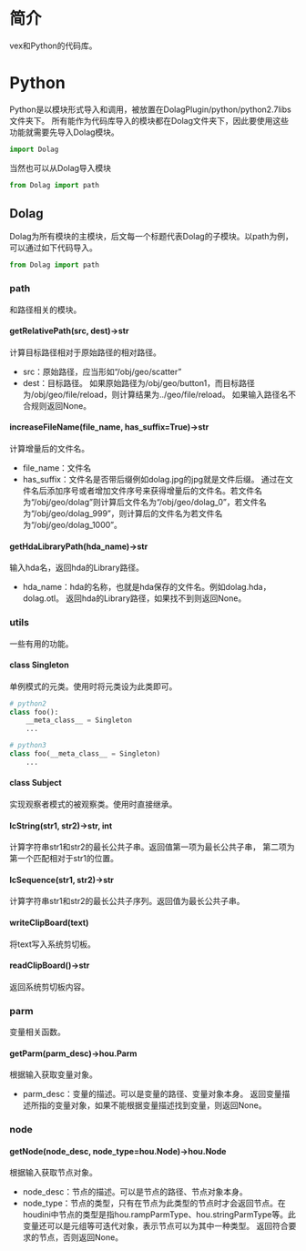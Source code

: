 # 简介

vex和Python的代码库。

# Python

Python是以模块形式导入和调用，被放置在DolagPlugin/python/python2.7libs文件夹下。
所有能作为代码库导入的模块都在Dolag文件夹下，因此要使用这些功能就需要先导入Dolag模块。
```python
import Dolag
```
当然也可以从Dolag导入模块
```python
from Dolag import path
```
## Dolag

Dolag为所有模块的主模块，后文每一个标题代表Dolag的子模块。以path为例，可以通过如下代码导入。
```python
from Dolag import path
```

### path

和路径相关的模块。

#### getRelativePath(src, dest)->str

计算目标路径相对于原始路径的相对路径。
+ src：原始路径，应当形如“/obj/geo/scatter”
+ dest：目标路径。
如果原始路径为/obj/geo/button1，而目标路径为/obj/geo/file/reload，则计算结果为../geo/file/reload。
如果输入路径名不合规则返回None。

#### increaseFileName(file_name, has_suffix=True)->str

计算增量后的文件名。
+ file_name：文件名
+ has_suffix：文件名是否带后缀例如dolag.jpg的jpg就是文件后缀。
通过在文件名后添加序号或者增加文件序号来获得增量后的文件名。若文件名为“/obj/geo/dolag”则计算后文件名为“/obj/geo/dolag_0”，若文件名为“/obj/geo/dolag_999”，则计算后的文件名为若文件名为“/obj/geo/dolag_1000”。

#### getHdaLibraryPath(hda_name)->str

输入hda名，返回hda的Library路径。
+ hda_name：hda的名称，也就是hda保存的文件名。例如dolag.hda，dolag.otl。
返回hda的Library路径，如果找不到则返回None。

### utils

一些有用的功能。

#### class Singleton

单例模式的元类。使用时将元类设为此类即可。

```python
# python2
class foo():
	__meta_class__ = Singleton
	...

# python3
class foo(__meta_class__ = Singleton)
	...
```

#### class Subject

实现观察者模式的被观察类。使用时直接继承。

#### lcString(str1, str2)->str, int

计算字符串str1和str2的最长公共子串。返回值第一项为最长公共子串， 第二项为第一个匹配相对于str1的位置。

#### lcSequence(str1, str2)->str

计算字符串str1和str2的最长公共子序列。返回值为最长公共子串。

#### writeClipBoard(text)

将text写入系统剪切板。

#### readClipBoard()->str

返回系统剪切板内容。

### parm

变量相关函数。

#### getParm(parm_desc)->hou.Parm

根据输入获取变量对象。
+ parm_desc：变量的描述。可以是变量的路径、变量对象本身。
返回变量描述所指的变量对象，如果不能根据变量描述找到变量，则返回None。

### node

#### getNode(node_desc, node_type=hou.Node)->hou.Node

根据输入获取节点对象。
+ node_desc：节点的描述。可以是节点的路径、节点对象本身。
+ node_type：节点的类型，只有在节点为此类型的节点时才会返回节点。在houdini中节点的类型是指hou.rampParmType、hou.stringParmType等。此变量还可以是元组等可迭代对象，表示节点可以为其中一种类型。
返回符合要求的节点，否则返回None。